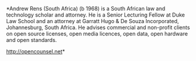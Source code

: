 *Andrew Rens (South Africa)
(b 1968) is a South African law and technology scholar and attorney. He
is a Senior Lecturing Fellow at Duke Law School and an attorney at
Garratt Hugo & De Souza Incorporated, Johannesburg, South Africa. He
advises commercial and non-profit clients on open source licenses, open
media licences, open data, open hardware and open standards.

<http://opencounsel.net>*
